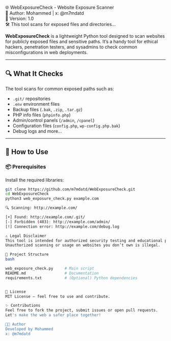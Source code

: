 🌐 WebExposureCheck - Website Exposure Scanner  
📌 Author: Mohammed  |  x: @m7mdatd  
🔧 Version: 1.0  
🛠️  This tool scans for exposed files and directories...

**WebExposureCheck** is a lightweight Python tool designed to scan websites for publicly exposed files and sensitive paths. It’s a handy tool for ethical hackers, penetration testers, and sysadmins to check common misconfigurations in web deployments.

---

## 🔍 What It Checks

The tool scans for common exposed paths such as:

- `.git/` repositories  
- `.env` environment files  
- Backup files (`.bak`, `.zip`, `.tar.gz`)  
- PHP info files (`phpinfo.php`)  
- Admin/control panels (`/admin`, `/cpanel`)  
- Configuration files (`config.php`, `wp-config.php.bak`)  
- Debug logs and more...

---

## 🚀 How to Use

### 📦 Prerequisites

Install the required libraries:

```bash
git clone https://github.com/m7mdatd/WebExposureCheck.git
cd WebExposureCheck
python3 web_exposure_check.py example.com

🔍 Scanning: http://example.com/

[+] Found: http://example.com/.git/
[-] Forbidden (403): http://example.com/admin/
[!] Connection error: http://example.com/debug.log

⚠️ Legal Disclaimer
This tool is intended for authorized security testing and educational purposes only.
Unauthorized scanning or usage on websites you don’t own is illegal.

📁 Project Structure
bash

web_exposure_check.py     # Main script
README.md                 # Documentation
requirements.txt          # (Optional) Python dependencies


📃 License
MIT License – feel free to use and contribute.

✨ Contributions
Feel free to fork the project, submit issues or open pull requests.
Let's make the web a safer place together!

👨‍💻 Author
Developed by Mohammed
x: @m7mdatd
